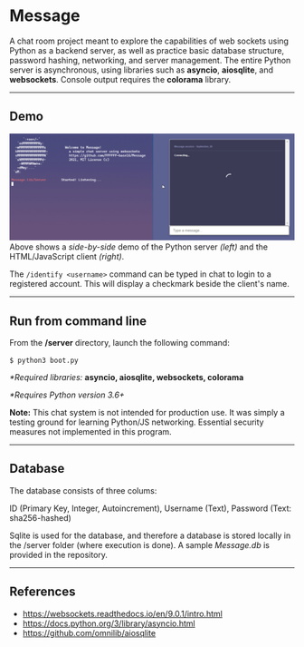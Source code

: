 # Message

A chat room project meant to explore the capabilities of web sockets using Python as a backend server, as well as practice basic database structure, password hashing, networking, and server management. The entire Python server is asynchronous, using libraries such as <b>asyncio</b>, <b>aiosqlite</b>, and <b>websockets</b>. Console output requires the <b>colorama</b> library. 

---

## Demo

![Demo Image](demo/demo.gif)
Above shows a *side-by-side* demo of the Python server *(left)* and the HTML/JavaScript client *(right)*.

The `/identify <username>` command can be typed in chat to login to a registered account. This will display a checkmark beside the client's name.

---

## Run from command line

From the <b>/server</b> directory, launch the following command:
```
$ python3 boot.py
```
*\*Required libraries:* **asyncio, aiosqlite, websockets, colorama**

*\*Requires Python version 3.6+*

**Note:** This chat system is not intended for production use. It was simply a testing ground for learning Python/JS networking. Essential security measures not implemented in this program. 

---

## Database

The database consists of three colums: 

ID (Primary Key, Integer, Autoincrement), Username (Text), Password (Text: sha256-hashed)

Sqlite is used for the database, and therefore a database is stored locally in the /server folder (where execution is done). A sample *Message.db* is provided in the repository.

---

## References
- https://websockets.readthedocs.io/en/9.0.1/intro.html
- https://docs.python.org/3/library/asyncio.html
- https://github.com/omnilib/aiosqlite